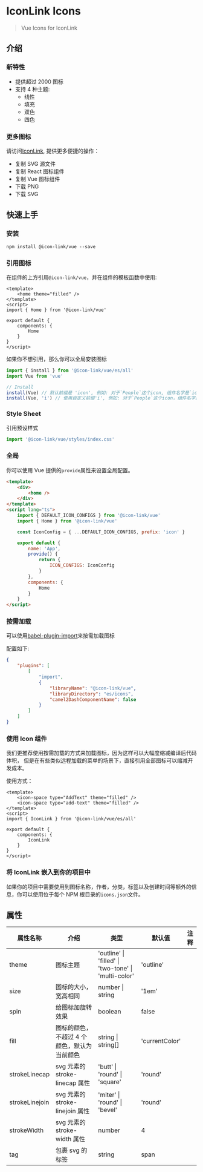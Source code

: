 # IconLink Icons

> Vue Icons for IconLink

## 介绍

### 新特性

-   提供超过 2000 图标
-   支持 4 种主题:
    -   线性
    -   填充
    -   双色
    -   四色

### 更多图标

请访问[IconLink](https://github.com/levai/IconLink), 提供更多便捷的操作：

-   复制 SVG 源文件
-   复制 React 图标组件
-   复制 Vue 图标组件
-   下载 PNG
-   下载 SVG

## 快速上手

### 安装

```
npm install @icon-link/vue --save
```

### 引用图标

在组件的上方引用`@icon-link/vue`，并在组件的模板函数中使用:

```vue
<template>
    <home theme="filled" />
</template>
<script>
import { Home } from '@icon-link/vue'

export default {
    components: {
        Home
    }
}
</script>
```

如果你不想引用，那么你可以全局安装图标

```typescript
import { install } from '@icon-link/vue/es/all'
import Vue from 'vue'

// Install
install(Vue) // 默认前缀是 'icon', 例如: 对于`People`这个icon, 组件名字是`icon-people`.
install(Vue, 'i') // 使用自定义前缀'i', 例如: 对于`People`这个icon，组件名字是`i-people`.
```

### Style Sheet

引用预设样式

```typescript
import '@icon-link/vue/styles/index.css'
```

### 全局

你可以使用 Vue 提供的`provide`属性来设置全局配置。

```html
<template>
    <div>
        <home />
    </div>
</template>
<script lang="ts">
    import { DEFAULT_ICON_CONFIGS } from '@icon-link/vue'
    import { Home } from '@icon-link/vue'

    const IconConfig = { ...DEFAULT_ICON_CONFIGS, prefix: 'icon' }

    export default {
        name: 'App',
        provide() {
            return {
                ICON_CONFIGS: IconConfig
            }
        },
        components: {
            Home
        }
    }
</script>
```

### 按需加载

可以使用[babel-plugin-import](https://github.com/ant-design/babel-plugin-import)来按需加载图标

配置如下:

```json
{
    "plugins": [
        [
            "import",
            {
                "libraryName": "@icon-link/vue",
                "libraryDirectory": "es/icons",
                "camel2DashComponentName": false
            }
        ]
    ]
}
```

### 使用 Icon 组件

我们更推荐使用按需加载的方式来加载图标，因为这样可以大幅度缩减编译后代码体积，
但是在有些类似远程加载的菜单的场景下，直接引用全部图标可以缩减开发成本。

使用方式：

```vue
<template>
    <icon-space type="AddText" theme="filled" />
    <icon-space type="add-text" theme="filled" />
</template>
<script>
import { IconLink } from '@icon-link/vue/es/all'

export default {
    components: {
        IconLink
    }
}
</script>
```

### 将 IconLink 嵌入到你的项目中

如果你的项目中需要使用到图标名称，作者，分类，标签以及创建时间等额外的信息，你可以使用位于每个 NPM 根目录的`icons.json`文件。

## 属性

| 属性名称       | 介绍                                        | 类型                                                             | 默认值         | 注释 |
| -------------- | ------------------------------------------- | ---------------------------------------------------------------- | -------------- | ---- |
| theme          | 图标主题                                    | 'outline' &#124; 'filled' &#124; 'two-tone' &#124; 'multi-color' | 'outline'      |
| size           | 图标的大小，宽高相同                        | number &#124; string                                             | '1em'          |
| spin           | 给图标加旋转效果                            | boolean                                                          | false          |
| fill           | 图标的颜色，不超过 4 个颜色，默认为当前颜色 | string &#124; string[]                                           | 'currentColor' |
| strokeLinecap  | svg 元素的 stroke-linecap 属性              | 'butt' &#124; 'round' &#124; 'square'                            | 'round'        |
| strokeLinejoin | svg 元素的 stroke-linejoin 属性             | 'miter' &#124; 'round' &#124; 'bevel'                            | 'round'        |
| strokeWidth    | svg 元素的 stroke-width 属性                | number                                                           | 4              |
| tag            | 包裹 svg 的标签                             | string                                                           | span           |      |
